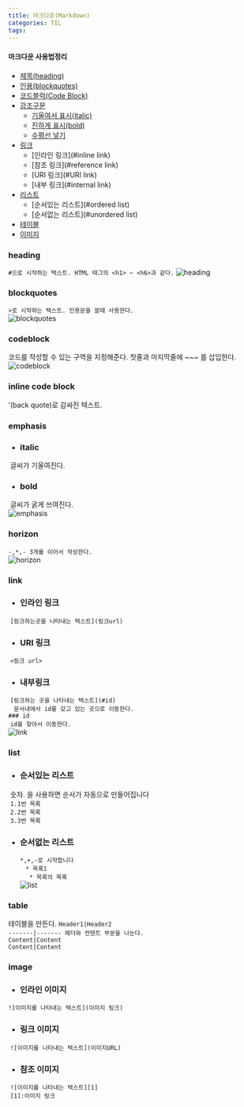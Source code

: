 ```yaml
---
title: 마크다운(Markdown)
categories: TIL
tags:
---
```


#### 마크다운 사용법정리 

* [제목(heading)](#heading)
* [인용(blockquotes)](#blockquotes)
* [코드블럭(Code Block)](#codeblock)
* [강조구문](#emphasis)
  * [기울여서 표시(italic)](#italic)
  * [진하게 표시(bold)](#bold)
  * [수평선 넣기](#horizontal)
* [링크](#link)
  * [인라인 링크](#inline link)
  * [참조 링크](#reference link)
  * [URI 링크](#URI link)
  * [내부 링크](#internal link)
* [리스트](#list)
  * [순서있는 리스트](#ordered list)
  * [순서없는 리스트](#unordered list)
* [테이블](#table)
* [이미지](#image)


### heading
` #으로 시작하는 텍스트. HTML 태그의 <h1> ~ <h6>과 같다. `
![heading](https://i.imgur.com/Okav40j.gif)

### blockquotes
`>로 시작하는 텍스트. 인용문을 쓸때 사용한다.` <br/>
![blockquotes](https://i.imgur.com/vVTKOFD.gif)


### codeblock
코드를 작성할 수 있는 구역을 지정해준다.
첫줄과 마지막줄에 ~~~ 를 삽입한다.
![codeblock](https://i.imgur.com/MpajGd6.gif)

### inline code block
'(back quote)로 감싸진 텍스트.


### emphasis
* ### italic
  글씨가 기울여진다.
* ### bold
  글씨가 굵게 쓰여진다. <br/>
![emphasis](https://i.imgur.com/HYieibP.gif)

### horizon
`-,*,- 3개를 이어서 작성한다. ` <br/>
![horizon](https://i.imgur.com/cJQUFB4.gif)

### link
* ### 인라인 링크 
  `[링크하는곳을 나타내는 텍스트](링크url) `
  
* ### URI 링크
  `<링크 url> `
  
* ### 내부링크
  ` [링크하는 곳을 나타내는 텍스트](#id) ` <br/>
  ` 문서내에서 id를 갖고 있는 곳으로 이동한다. ` <br/>
  ` ### id ` <br/>
  ` id를 찾아서 이동한다. ` <br/>
![link](https://i.imgur.com/r47Z2Bf.gif)
  

    
### list
* ### 순서있는 리스트
  숫자. 을 사용하면 순서가 자동으로 만들어집니다 <br/>
  ` 1.1번 목록 ` <br/>
  ` 2.2번 목록 ` <br/>
  ` 3.3번 목록 ` <br/>

* ### 순서없는 리스트
  ` *,+,-로 시작합니다 ` <br/>
  ` * 목록1` <br/>
    ` * 목록의 목록` <br/>
![list](https://i.imgur.com/JkHePHv.gif)


### table
테이블을 만든다.
`Header1|Header2` <br/>
`-------|------- 헤더와 컨텐트 부분을 나눈다.` <br/>
`Content|Content` <br/>
`Content|Content` <br/>

### image
* ### 인라인 이미지 
 `![이미지를 나타내는 텍스트](이미지 링크)`

* ### 링크 이미지
  `![이미지를 나타내는 텍스트](이미지URL)`
 
* ### 참조 이미지
  `![이미지를 나타내는 텍스트][1]` <br/>
  `[1]:이미지 링크` <br/>
